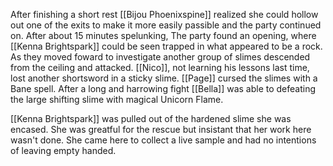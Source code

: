 After finishing a short rest [[Bijou Phoenixspine]] realized she could hollow out one of the exits to make it more easily passible and the party continued on. After about 15 minutes spelunking, The party found an opening, where [[Kenna Brightspark]] could be seen trapped in what appeared to be a rock. As they moved foward to investigate another group of slimes descended from the ceiling and attacked. [[Nico]], not learning his lessons last time, lost another shortsword in a sticky slime. [[Page]] cursed the slimes with a Bane spell. After a long and harrowing fight [[Bella]] was able to defeating the large shifting slime with magical Unicorn Flame. 

[[Kenna Brightspark]] was pulled out of the hardened slime she was encased. She was greatful for the rescue but insistant that her work here wasn't done. She came here to collect a live sample and had no intentions of leaving empty handed. 